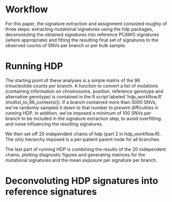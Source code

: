 # Workflow

For this paper, the signature extraction and assignment consisted roughly of three steps: extracting mutational signatures using the hdp packages, deconvoluting the obtained signatures into reference PCAWG signatures (where appropriate) and fitting the resulting final set of signatures to the observed counts of SNVs per branch or per bulk sample. 

# Running HDP

The starting point of these analyses is a simple matrix of the 96 trinucleotide counts per branch. A function to convert a list of mutations (containing information on chromosome, position, reference genotype and alternative genotype) is contained in the R script labeled 'hdp_workflow.R' (mutlist_to_96_contexts()). If a branch contained more than 3000 SNVs, we've randomly sampled it down to that number to prevent difficulties in running HDP. In addition, we've imposed a minimum of 100 SNVs per branch to be included in the signature extraction step, to avoid overfitting and noise influencing the resulting signatures.

We then set off 20 independent chains of hdp (part 2 in hdp_workflow.R). The only hierarchy imposed is a per-patient parent node for all branches.

The last part of running HDP is combining the results of the 20 independent chains, plotting diagnostic figures and generating matrices for the mutational signatures and the mean exposure per signature per branch.

# Deconvoluting HDP signatures into reference signatures



